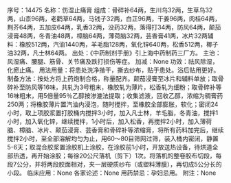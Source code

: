 序号：14475
名称：伤湿止痛膏
组成：骨碎补64两，生川乌32两，生草乌32两，山柰96两，老鹳草64两，马钱子32两，白芷96两，干姜96两，肉桂64两，荆芥64两，五加皮64两，乳香32两，没药32两，落得打34两，防风64两，颠茄浸膏48两，冬青油48两，樟脑64两，薄荷脑32两，芸香膏41两，冰片32两辅料：橡胶512两，汽油1440两，羊毛脂128两，氧化锌640两，松香512两，椰子油32两，凡士林64两。
出处：《中药制剂手册》引上海中药制药三厂方。
主治：风湿痛、腰腿、筋骨、关节痛及跌打损伤等症。
加减：None
功效：祛风除湿，化瘀止痛。
用法用量：将患处洗净揩干，撕去纱布，贴于患处。浴后贴用更好。
制备方法：按处方将上药炮制合格，称量配齐。颠茄浸膏至冰片和辅料单放；取骨碎补至防风等16味，共轧为3号粗末，橡胶轧为薄片，松香轧为细粉；取骨碎补等16味粗末，用5倍量95％乙醇按渗漉法提取；收集滤液，回收乙醇，浓缩为稠膏药250两；将橡胶薄片置汽油内浸泡，随时搅拌，至橡胶全部膨胀，软化；密闭24小时，取上项胶浆置打胶桶内搅拌3小时，加入凡士林，羊毛脂，冬青油，搅拌1小时，加入氧化锌，继续搅拌，1小时后，加入松香，再搅拌2小时，加入薄荷脑、樟脑、冰片、颠茄浸膏、芸香膏和骨碎补等浓缩膏，将所有药料加完后，继续搅拌2小时，至全部溶解均匀为止，用60～80目筛网过筛，装入桶内密闭，静置5-6天；取混合胶浆置涂胶机上涂胶，在涂胶前1小时，开放送热设备，待烘道全部热透，再开始涂胶；每徐20公尺落机（剪下）1次。将落机的整卷胶布切段，每段7公分，并将两段胶面相对，夹一层硬质纱布（或塑料薄膜），再切成5公分长的小段。
临床应用：None
各家论述：None
用药禁忌：孕妇忌用。
附注：None
